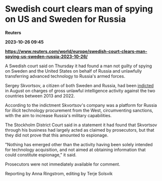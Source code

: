 # Swedish court clears man of spying on US and Sweden for Russia
**Reuters**

**2023-10-26 09:45**

**https://www.reuters.com/world/europe/swedish-court-clears-man-spying-us-sweden-russia-2023-10-26/**

A Swedish court said on Thursday it had found a man not guilty of spying on Sweden and the United States on behalf of Russia and unlawfully transferring advanced technology to Russia's armed forces.

Sergey Skvortsov, a citizen of both Sweden and Russia, had been [indicted](https://www.reuters.com/world/europe/sweden-charges-man-with-espionage-2023-08-28/) in August on charges of gross unlawful intelligence activity against the two countries between 2013 and 2022.

According to the indictment Skvortsov's company was a platform for Russia for illicit technology procurement from the West, circumventing sanctions, with the aim to increase Russia's military capabilities.

The Stockholm District Court said in a statement it had found that Skvortsov through his business had largely acted as claimed by prosecutors, but that they did not prove that this amounted to espionage.

"Nothing has emerged other than the activity having been solely intended for technology acquisition, and not aimed at obtaining information that could constitute espionage," it said.

Prosecutors were not immediately available for comment.

Reporting by Anna Ringstrom, editing by Terje Solsvik
